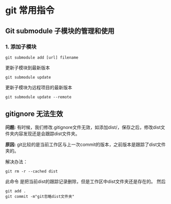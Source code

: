 # git 常用指令

## Git submodule 子模块的管理和使用

### 1. 添加子模块
```shell
git submodule add [url] filename
```

更新子模块到最新版本

```
git submodule update
```

更新子模块为远程项目的最新版本

```
git submodule update --remote
```

## gitignore 无法生效

**问题:** 有时候，我们修改.gitignore文件无效，如添加dist/，保存之后，修改dist文件夹内容发现还是会跟踪dist文件夹。

**原因:** git比较的是当前工作区与上一次commit的版本，之前版本是跟踪了dist文件夹的。

解决办法：
```
git rm -r --cached dist
```
此命令 是把当前dist的跟踪记录删除，但是工作区中dist文件夹还是存在的。
然后
```
git add .
git commit -m"git忽略dist文件夹"
```